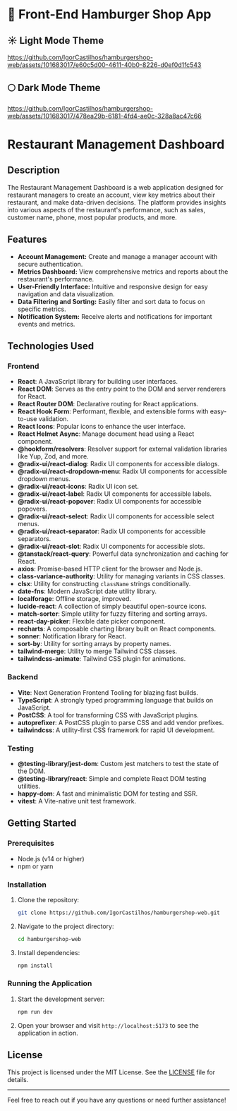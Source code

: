 # 🍔 Front-End Hamburger Shop App

## ☀️ Light Mode Theme 

https://github.com/IgorCastilhos/hamburgershop-web/assets/101683017/e60c5d00-4611-40b0-8226-d0ef0d1fc543

## 🌕 Dark Mode Theme 

https://github.com/IgorCastilhos/hamburgershop-web/assets/101683017/478ea29b-6181-4fd4-ae0c-328a8ac47c66


# Restaurant Management Dashboard

## Description

The Restaurant Management Dashboard is a web application designed for restaurant managers to create an account, view key metrics about their restaurant, and make data-driven decisions. The platform provides insights into various aspects of the restaurant's performance, such as sales, customer name, phone, most popular products, and more.

## Features

- **Account Management:** Create and manage a manager account with secure authentication.
- **Metrics Dashboard:** View comprehensive metrics and reports about the restaurant's performance.
- **User-Friendly Interface:** Intuitive and responsive design for easy navigation and data visualization.
- **Data Filtering and Sorting:** Easily filter and sort data to focus on specific metrics.
- **Notification System:** Receive alerts and notifications for important events and metrics.

## Technologies Used

### Frontend

- **React**: A JavaScript library for building user interfaces.
- **React DOM**: Serves as the entry point to the DOM and server renderers for React.
- **React Router DOM**: Declarative routing for React applications.
- **React Hook Form**: Performant, flexible, and extensible forms with easy-to-use validation.
- **React Icons**: Popular icons to enhance the user interface.
- **React Helmet Async**: Manage document head using a React component.
- **@hookform/resolvers**: Resolver support for external validation libraries like Yup, Zod, and more.
- **@radix-ui/react-dialog**: Radix UI components for accessible dialogs.
- **@radix-ui/react-dropdown-menu**: Radix UI components for accessible dropdown menus.
- **@radix-ui/react-icons**: Radix UI icon set.
- **@radix-ui/react-label**: Radix UI components for accessible labels.
- **@radix-ui/react-popover**: Radix UI components for accessible popovers.
- **@radix-ui/react-select**: Radix UI components for accessible select menus.
- **@radix-ui/react-separator**: Radix UI components for accessible separators.
- **@radix-ui/react-slot**: Radix UI components for accessible slots.
- **@tanstack/react-query**: Powerful data synchronization and caching for React.
- **axios**: Promise-based HTTP client for the browser and Node.js.
- **class-variance-authority**: Utility for managing variants in CSS classes.
- **clsx**: Utility for constructing `className` strings conditionally.
- **date-fns**: Modern JavaScript date utility library.
- **localforage**: Offline storage, improved.
- **lucide-react**: A collection of simply beautiful open-source icons.
- **match-sorter**: Simple utility for fuzzy filtering and sorting arrays.
- **react-day-picker**: Flexible date picker component.
- **recharts**: A composable charting library built on React components.
- **sonner**: Notification library for React.
- **sort-by**: Utility for sorting arrays by property names.
- **tailwind-merge**: Utility to merge Tailwind CSS classes.
- **tailwindcss-animate**: Tailwind CSS plugin for animations.

### Backend

- **Vite**: Next Generation Frontend Tooling for blazing fast builds.
- **TypeScript**: A strongly typed programming language that builds on JavaScript.
- **PostCSS**: A tool for transforming CSS with JavaScript plugins.
- **autoprefixer**: A PostCSS plugin to parse CSS and add vendor prefixes.
- **tailwindcss**: A utility-first CSS framework for rapid UI development.

### Testing

- **@testing-library/jest-dom**: Custom jest matchers to test the state of the DOM.
- **@testing-library/react**: Simple and complete React DOM testing utilities.
- **happy-dom**: A fast and minimalistic DOM for testing and SSR.
- **vitest**: A Vite-native unit test framework.

## Getting Started

### Prerequisites

- Node.js (v14 or higher)
- npm or yarn

### Installation

1. Clone the repository:
   ```sh
   git clone https://github.com/IgorCastilhos/hamburgershop-web.git
   ```

2. Navigate to the project directory:
   ```sh
   cd hamburgershop-web
   ```

3. Install dependencies:
   ```sh
   npm install
   ```

### Running the Application

1. Start the development server:
   ```sh
   npm run dev
   ```

2. Open your browser and visit `http://localhost:5173` to see the application in action.

## License

This project is licensed under the MIT License. See the [LICENSE](LICENSE) file for details.

---

Feel free to reach out if you have any questions or need further assistance!
